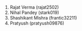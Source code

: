 1. Rajat Verma (rajat2502)
2. Nihal Pandey (stark019)
3. Shashikant Mishra (frantic32211)
4. Pratyush (pratyush09876)
